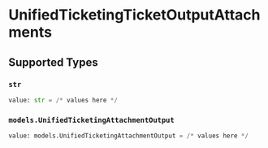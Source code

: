 # UnifiedTicketingTicketOutputAttachments


## Supported Types

### `str`

```python
value: str = /* values here */
```

### `models.UnifiedTicketingAttachmentOutput`

```python
value: models.UnifiedTicketingAttachmentOutput = /* values here */
```

